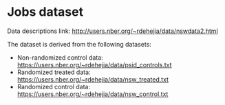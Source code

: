 # Jobs dataset

Data descriptions link: http://users.nber.org/~rdehejia/data/nswdata2.html

The dataset is derived from the following datasets:

- Non-randomized control data: https://users.nber.org/~rdehejia/data/psid_controls.txt
- Randomized treated data: https://users.nber.org/~rdehejia/data/nsw_treated.txt
- Randomized control data: https://users.nber.org/~rdehejia/data/nsw_control.txt
